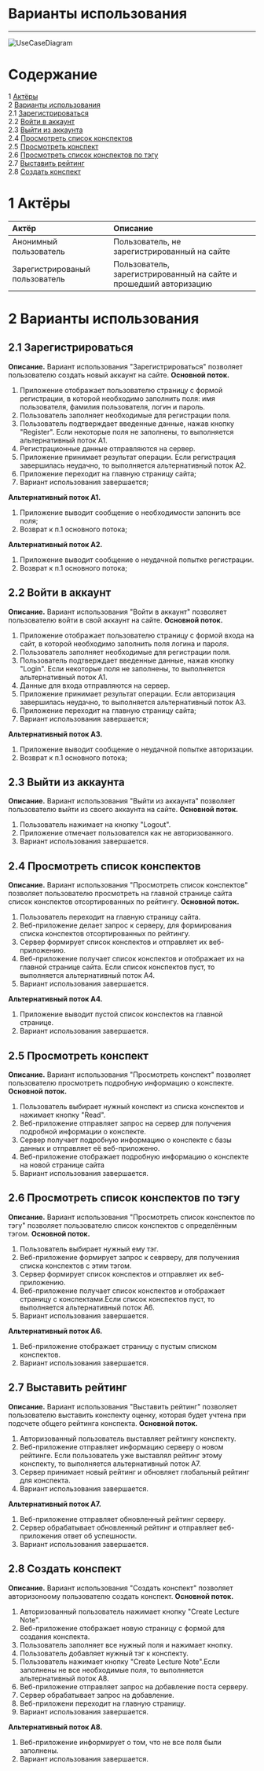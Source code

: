 # Варианты использования

---

![UseCaseDiagram](https://github.com/artemtereshkovich/LectureNoteSharing/blob/master/Documents/SystemDesign/UseCase/UseCase.png)

# Содержание

1 [Актёры](#1) <br>
2 [Варианты использования](#2) <br>
  2.1 [Зарегистрироваться](#2.1) <br>
  2.2 [Войти в аккаунт](#2.2) <br>
  2.3 [Выйти из аккаунта](#2.3) <br>
  2.4 [Просмотреть список конспектов](#2.4) <br>
  2.5 [Просмотреть конспект](#2.5) <br>
  2.6 [Просмотреть список конспектов по тэгу](#2.6) <br>
  2.7 [Выставить рейтинг](#2.7) <br>
  2.8 [Создать конспект](#2.8) <br>
<a name="1"/>

# 1 Актёры

| Актёр | Описание |
|:--|:--|
| Анонимный пользователь | Пользователь, не зарегистрированный на сайте |
| Зарегистрированый пользователь | Пользователь, зарегистрированный на сайте и прошедший авторизацию  |

<a name="2"/>

# 2 Варианты использования

<a name="2.1"/>

## 2.1 Зарегистрироваться

**Описание.** Вариант использования "Зарегистрироваться" позволяет пользователю создать новый аккаунт на сайте.
**Основной поток.**

1. Приложение отображает пользователю страницу с формой регистрации, в которой необходимо заполнить поля: имя пользователя, фамилия пользователя, логин и пароль.
2. Пользователь заполняет необходимые для регистрации поля.
3. Пользователь подтверждает введенные данные, нажав кнопку "Register". Если некоторые поля не заполнены, то выполняется альтернативный поток A1.
4. Регистрационные данные отправляются на сервер.
5. Приложение принимает результат операции. Если регистрация завершилась неудачно, то выполняется альтернативный поток A2.
6. Приложение переходит на главную страницу сайта;
7. Вариант использования завершается;

**Альтернативный поток А1.**

1. Приложение выводит сообщение о необходимости запонить все поля;
2. Возврат к п.1 основного потока;

**Альтернативный поток А2.**

1. Приложение выводит сообщение о неудачной попытке регистрации.
2. Возврат к п.1 основного потока;

<a name="2.2"/>

## 2.2 Войти в аккаунт

**Описание.** Вариант использования "Войти в аккаунт" позволяет пользователю войти в свой аккаунт на сайте.
**Основной поток.**

1. Приложение отображает пользователю страницу с формой входа на сайт, в которой необходимо заполнить поля логина и пароля.
2. Пользователь заполняет необходимые для регистрации поля.
3. Пользователь подтверждает введенные данные, нажав кнопку "Login". Если некоторые поля не заполнены, то выполняется альтернативный поток A1.
4. Данные для входа отправляются на сервер.
5. Приложение принимает результат операции. Если авторизация завершилась неудачно, то выполняется альтернативный поток A3.
6. Приложение переходит на главную страницу сайта;
7. Вариант использования завершается;

**Альтернативный поток А3.**

1. Приложение выводит сообщение о неудачной попытке авторизации.
2. Возврат к п.1 основного потока;

<a name="2.3"/>

## 2.3 Выйти из аккаунта

**Описание.** Вариант использования "Выйти из аккаунта" позволяет пользователю выйти из своего аккаунта на сайте.
**Основной поток.**

1. Пользователь нажимает на кнопку "Logout".
2. Приложение отмечает пользователся как не авторизованного.
3. Вариант использования завершается.

<a name="2.4"/>

## 2.4 Просмотреть список конспектов

**Описание.** Вариант использования "Просмотреть список конспектов" позволяет пользователю просмотреть на главной странице сайта список конспектов отсортированных по рейтингу.
**Основной поток.**

1. Пользователь переходит на главную страницу сайта.
2. Веб-приложение делает запрос к серверу, для формирования списка конспектов отсортированных по рейтингу.
3. Сервер формирует список конспектов и отправляет их веб-приложению.
4. Веб-приложение получает список конспектов и отображает их на главной странице сайта. Если список конспектов пуст, то выполняется альтернативный поток А4.
5. Вариант использования завершается.

**Альтернативный поток А4.**

1. Приложение выводит пустой список конспектов на главной странице.
2. Вариант использования завершается.

<a name="2.5"/>

## 2.5 Просмотреть конспект

**Описание.** Вариант использования "Просмотреть конспект" позволяет пользователю просмотреть подробную информацию о конспекте.
**Основной поток.**

1. Пользователь выбирает нужный конспект из списка конспектов и нажимает кнопку "Read".
2. Веб-приложение отправляет запрос на сервер для получения подробной информации о конспекте.
3. Сервер получает подробную информацию о конспекте с базы данных и отправляет её веб-приложеню.
4. Веб-приложение отображает подробную информацию о конспекте на новой странице сайта 
5. Вариант использования завершается.

## 2.6 Просмотреть список конспектов по тэгу

**Описание.** Вариант использования "Просмотреть список конспектов по тэгу" позволяет пользователю список конспектов с определённым тэгом.
**Основной поток.**

1. Пользователь выбирает нужный ему тэг.
2. Веб-приложение формирует запрос к севрверу, для получениия списка конспектов с этим тэгом.
3. Сервер формирует список конспектов и отправляет их веб-приложению.
4. Веб-приложение получает список конспектов и отображает страницу с конспектами.Если список конспектов пуст, то выполняется альтернативный поток А6.
5. Вариант использования завершается.

**Альтернативный поток А6.**

1. Веб-приложение отображает страницу с пустым списком конспектов.
2. Вариант использования завершается.

## 2.7 Выставить рейтинг

**Описание.** Вариант использования "Выставить рейтинг" позволяет пользователю выставить конспекту оценку, которая будет учтена при подсчете общего рейтинга конспекта.
**Основной поток.**

1. Авторизованный пользователь выставляет рейтингу конспекту.
2. Веб-приложение отправляет информацию серверу о новом рейтинге. Если пользователь уже выставлял рейтинг этому конспекту, то выполняется альтернативный поток А7.
3. Сервер принимает новый рейтинг и обновляет глобальный рейтинг для конспекта. 
4. Вариант использования завершается.

**Альтернативный поток А7.**

1. Веб-приложение отправляет обновленный рейтинг серверу.
2. Сервер обрабатывает обновленный рейтинг и отправляет веб-приложения ответ об успешности.
3. Вариант использования завершается.

## 2.8 Создать конспект

**Описание.** Вариант использования "Создать конспект" позволяет авторизоноому пользователю создать конспект.
**Основной поток.**

1. Авторизованный пользователь нажимает кнопку "Create Lecture Note".
2. Веб-приложение отображает новую страницу с формой для создания конспекта.
3. Пользователь заполняет все нужный поля и нажимает кнопку. 
4. Пользователь добавляет нужный тэг к конспекту.
5. Пользователь нажимает кнопку "Create Lecture Note".Если заполнены не все необходимые поля, то выполняется альтернативный поток А8.
6. Веб-приложение отправляет запрос на добавление поста серверу.
7. Сервер обрабатывает запрос на добавление.
8. Веб-приложени переходит на главную страницу.
9. Вариант использования завершается.

**Альтернативный поток А8.**

1. Веб-приложение информирует о том, что не все поля были заполнены.
2. Вариант использования завершается.
